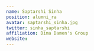 ```yaml
---
name: Saptarshi Sinha
position: alumni_ra 
avatar: saptarshi_sinha.jpg
twitter: sinha_saptarshi
affiliation: Dima Damen's Group
website: 
---
```

